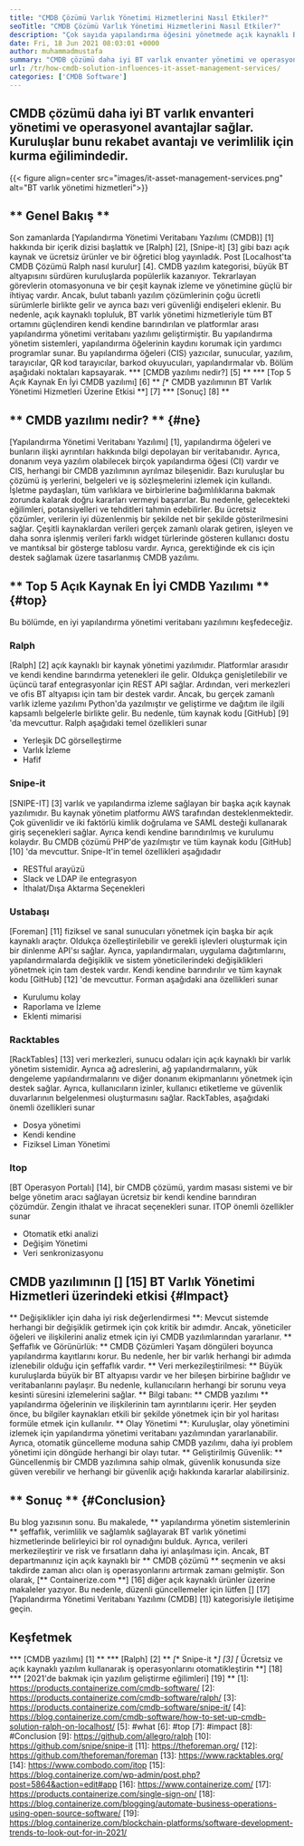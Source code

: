 ```yaml
---
title: "CMDB Çözümü Varlık Yönetimi Hizmetlerini Nasıl Etkiler?" 
seoTitle: "CMDB Çözümü Varlık Yönetimi Hizmetlerini Nasıl Etkiler?" 
description: "Çok sayıda yapılandırma öğesini yönetmede açık kaynaklı BT varlık yönetimi hizmetlerinin ve ücretsiz CMDB yazılımının önemini öğrenmek için bu blog yayınını izleyin." 
date: Fri, 18 Jun 2021 08:03:01 +0000
author: muhammadmustafa
summary: "CMDB çözümü daha iyi BT varlık envanter yönetimi ve operasyonel faydalar sağlar. Kuruluşlar bunu rekabet avantajı ve verimlilik için kurma eğilimindedir." 
url: /tr/how-cmdb-solution-influences-it-asset-management-services/
categories: ['CMDB Software']
---
```


## CMDB çözümü daha iyi BT varlık envanteri yönetimi ve operasyonel avantajlar sağlar. Kuruluşlar bunu rekabet avantajı ve verimlilik için kurma eğilimindedir.

{{< figure align=center src="images/it-asset-management-services.png" alt="BT varlık yönetimi hizmetleri">}}


## ** Genel Bakış **
Son zamanlarda [Yapılandırma Yönetimi Veritabanı Yazılımı (CMDB)] [1] hakkında bir içerik dizisi başlattık ve [Ralph] [2], [Snipe-it] [3] gibi bazı açık kaynak ve ücretsiz ürünler ve bir öğretici blog yayınladık. Post [Localhost'ta CMDB Çözümü Ralph nasıl kurulur] [4]. CMDB yazılım kategorisi, büyük BT altyapısını sürdüren kuruluşlarda popülerlik kazanıyor. Tekrarlayan görevlerin otomasyonuna ve bir çeşit kaynak izleme ve yönetimine güçlü bir ihtiyaç vardır. Ancak, bulut tabanlı yazılım çözümlerinin çoğu ücretli sürümlerle birlikte gelir ve ayrıca bazı veri güvenliği endişeleri eklenir. Bu nedenle, açık kaynaklı topluluk, BT varlık yönetimi hizmetleriyle tüm BT ortamını güçlendiren kendi kendine barındırılan ve platformlar arası yapılandırma yönetimi veritabanı yazılımı geliştirmiştir.
Bu yapılandırma yönetim sistemleri, yapılandırma öğelerinin kaydını korumak için yardımcı programlar sunar. Bu yapılandırma öğeleri (CIS) yazıcılar, sunucular, yazılım, tarayıcılar, QR kod tarayıcılar, barkod okuyucuları, yapılandırmalar vb. Bölüm aşağıdaki noktaları kapsayarak.
  *** [CMDB yazılımı nedir?] [5] **
  *** [Top 5 Açık Kaynak En İyi CMDB yazılımı] [6] **
  *[** CMDB yazılımının BT Varlık Yönetimi Hizmetleri Üzerine Etkisi **] [7]
  *** [Sonuç] [8] **

## ** CMDB yazılımı nedir? ** {#ne}
[Yapılandırma Yönetimi Veritabanı Yazılımı] [1], yapılandırma öğeleri ve bunların ilişki ayrıntıları hakkında bilgi depolayan bir veritabanıdır. Ayrıca, donanım veya yazılım olabilecek birçok yapılandırma öğesi (CI) vardır ve CIS, herhangi bir CMDB yazılımının ayrılmaz bileşenidir. Bazı kuruluşlar bu çözümü iş yerlerini, belgeleri ve iş sözleşmelerini izlemek için kullandı. İşletme paydaşları, tüm varlıklara ve birbirlerine bağımlılıklarına bakmak zorunda kalarak doğru kararları vermeyi başarırlar. Bu nedenle, gelecekteki eğilimleri, potansiyelleri ve tehditleri tahmin edebilirler. Bu ücretsiz çözümler, verilerin iyi düzenlenmiş bir şekilde net bir şekilde gösterilmesini sağlar. Çeşitli kaynaklardan verileri gerçek zamanlı olarak getiren, işleyen ve daha sonra işlenmiş verileri farklı widget türlerinde gösteren kullanıcı dostu ve mantıksal bir gösterge tablosu vardır. Ayrıca, gerektiğinde ek cis için destek sağlamak üzere tasarlanmış CMDB yazılımı.

## ** Top 5 Açık Kaynak En İyi CMDB Yazılımı ** {#top}
Bu bölümde, en iyi yapılandırma yönetimi veritabanı yazılımını keşfedeceğiz.

### Ralph
[Ralph] [2] açık kaynaklı bir kaynak yönetimi yazılımıdır. Platformlar arasıdır ve kendi kendine barındırma yetenekleri ile gelir. Oldukça genişletilebilir ve üçüncü taraf entegrasyonlar için REST API sağlar. Ardından, veri merkezleri ve ofis BT altyapısı için tam bir destek vardır. Ancak, bu gerçek zamanlı varlık izleme yazılımı Python'da yazılmıştır ve geliştirme ve dağıtım ile ilgili kapsamlı belgelerle birlikte gelir. Bu nedenle, tüm kaynak kodu [GitHub] [9] 'da mevcuttur.
Ralph aşağıdaki temel özellikleri sunar
  * Yerleşik DC görselleştirme
  * Varlık İzleme
  * Hafif

### Snipe-it
[SNIPE-IT] [3] varlık ve yapılandırma izleme sağlayan bir başka açık kaynak yazılımıdır. Bu kaynak yönetim platformu AWS tarafından desteklenmektedir. Çok güvenlidir ve iki faktörlü kimlik doğrulama ve SAML desteği kullanarak giriş seçenekleri sağlar. Ayrıca kendi kendine barındırılmış ve kurulumu kolaydır. Bu CMDB çözümü PHP'de yazılmıştır ve tüm kaynak kodu [GitHub] [10] 'da mevcuttur.
Snipe-It'in temel özellikleri aşağıdadır
  * RESTful arayüzü
  * Slack ve LDAP ile entegrasyon
  * İthalat/Dışa Aktarma Seçenekleri

### Ustabaşı
[Foreman] [11] fiziksel ve sanal sunucuları yönetmek için başka bir açık kaynaklı araçtır. Oldukça özelleştirilebilir ve gerekli işlevleri oluşturmak için bir dinlenme API'sı sağlar. Ayrıca, yapılandırmaları, uygulama dağıtımlarını, yapılandırmalarda değişiklik ve sistem yöneticilerindeki değişiklikleri yönetmek için tam destek vardır. Kendi kendine barındırılır ve tüm kaynak kodu [GitHub] [12] 'de mevcuttur.
Forman aşağıdaki ana özellikleri sunar
  * Kurulumu kolay
  * Raporlama ve İzleme
  * Eklenti mimarisi

### Racktables
[RackTables] [13] veri merkezleri, sunucu odaları için açık kaynaklı bir varlık yönetim sistemidir. Ayrıca ağ adreslerini, ağ yapılandırmalarını, yük dengeleme yapılandırmalarını ve diğer donanım ekipmanlarını yönetmek için destek sağlar. Ayrıca, kullanıcıların izinler, kullanıcı etiketleme ve güvenlik duvarlarının belgelenmesi oluşturmasını sağlar.
RackTables, aşağıdaki önemli özellikleri sunar
  * Dosya yönetimi
  * Kendi kendine
  * Fiziksel Liman Yönetimi

### Itop
[BT Operasyon Portalı] [14], bir CMDB çözümü, yardım masası sistemi ve bir belge yönetim aracı sağlayan ücretsiz bir kendi kendine barındıran çözümdür. Zengin ithalat ve ihracat seçenekleri sunar.
ITOP önemli özellikler sunar
  * Otomatik etki analizi
  * Değişim Yönetimi
  * Veri senkronizasyonu

## CMDB yazılımının [] [15] BT Varlık Yönetimi Hizmetleri üzerindeki etkisi {#Impact}
** Değişiklikler için daha iyi risk değerlendirmesi **: Mevcut sistemde herhangi bir değişiklik getirmek için çok kritik bir adımdır. Ancak, yöneticiler öğeleri ve ilişkilerini analiz etmek için iyi CMDB yazılımlarından yararlanır.
** Şeffaflık ve Görünürlük: ** CMDB Çözümleri Yaşam döngüleri boyunca yapılandırma kayıtlarını korur. Bu nedenle, her bir varlık herhangi bir adımda izlenebilir olduğu için şeffaflık vardır.
** Veri merkezileştirilmesi: ** Büyük kuruluşlarda büyük bir BT altyapısı vardır ve her bileşen birbirine bağlıdır ve veritabanlarını paylaşır. Bu nedenle, kullanıcıların herhangi bir sorunu veya kesinti süresini izlemelerini sağlar.
** Bilgi tabanı: ** CMDB yazılımı ** yapılandırma öğelerinin ve ilişkilerinin tam ayrıntılarını içerir. Her şeyden önce, bu bilgiler kaynakları etkili bir şekilde yönetmek için bir yol haritası formüle etmek için kullanılır.
** Olay Yönetimi **: Kuruluşlar, olay yönetimini izlemek için yapılandırma yönetimi veritabanı yazılımından yararlanabilir. Ayrıca, otomatik güncelleme moduna sahip CMDB yazılımı, daha iyi problem yönetimi için döngüde herhangi bir olayı tutar.
** Geliştirilmiş Güvenlik: ** Güncellenmiş bir CMDB yazılımına sahip olmak, güvenlik konusunda size güven verebilir ve herhangi bir güvenlik açığı hakkında kararlar alabilirsiniz.

## ** Sonuç ** {#Conclusion}
Bu blog yazısının sonu. Bu makalede, ** yapılandırma yönetim sistemlerinin ** şeffaflık, verimlilik ve sağlamlık sağlayarak BT varlık yönetimi hizmetlerinde belirleyici bir rol oynadığını bulduk. Ayrıca, verileri merkezileştirir ve risk ve fırsatların daha iyi anlaşılması için. Ancak, BT departmanınız için açık kaynaklı bir ** CMDB çözümü ** seçmenin ve aksi takdirde zaman alıcı olan iş operasyonlarını artırmak zamanı gelmiştir.
Son olarak, [** Containerize.com **] [16] diğer açık kaynaklı ürünler üzerine makaleler yazıyor. Bu nedenle, düzenli güncellemeler için lütfen [] [17] [Yapılandırma Yönetimi Veritabanı Yazılımı (CMDB] [1]) kategorisiyle iletişime geçin.

## Keşfetmek
  *** [CMDB yazılımı] [1] **
  *** [Ralph] [2] **
  *[** Snipe-it **] [3]
  *[** Ücretsiz ve açık kaynaklı yazılım kullanarak iş operasyonlarını otomatikleştirin **] [18]
  *** [2021'de bakmak için yazılım geliştirme eğilimleri] [19] **
[1]: https://products.containerize.com/cmdb-software/
[2]: https://products.containerize.com/cmdb-software/ralph/
[3]: https://products.containerize.com/cmdb-software/snipe-it/
[4]: https://blog.containerize.com/cmdb-software/how-to-set-up-cmdb-solution-ralph-on-localhost/
[5]: #what
[6]: #top
[7]: #impact
[8]: #Conclusion
[9]: https://github.com/allegro/ralph
[10]: https://github.com/snipe/snipe-it
[11]: https://theforeman.org/
[12]: https://github.com/theforeman/foreman
[13]: https://www.racktables.org/
[14]: https://www.combodo.com/itop
[15]: https://blog.containerize.com/wp-admin/post.php?post=5864&action=edit#app
[16]: https://www.containerize.com/
[17]: https://products.containerize.com/single-sign-on/
[18]: https://blog.containerize.com/blogging/automate-business-operations-using-open-source-software/
[19]: https://blog.containerize.com/blockchain-platforms/software-development-trends-to-look-out-for-in-2021/
